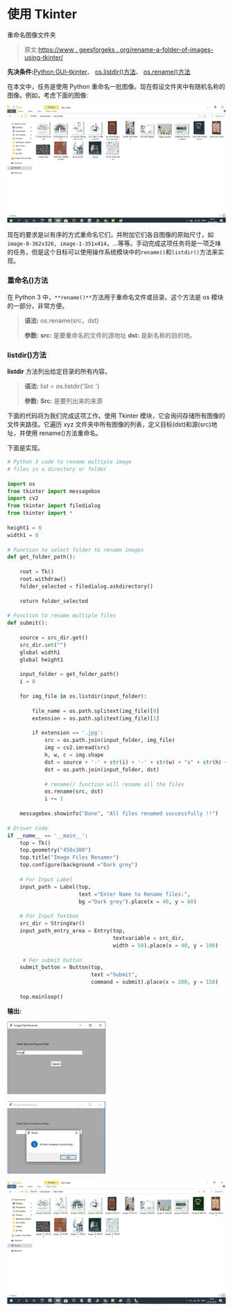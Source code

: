 # 使用 Tkinter

重命名图像文件夹

> 原文:[https://www . geesforgeks . org/rename-a-folder-of-images-using-tkinter/](https://www.geeksforgeeks.org/rename-a-folder-of-images-using-tkinter/)

**先决条件:**[Python GUI–tkinter](https://www.geeksforgeeks.org/python-gui-tkinter/)、 [os.listdir()方法](https://www.geeksforgeeks.org/python-os-listdir-method/)、 [os.rename()方法](https://www.geeksforgeeks.org/python-os-rename-method/)

在本文中，任务是使用 Python 重命名一批图像。现在假设文件夹中有随机名称的图像。例如，考虑下面的图像:

![](img/cf3136f312771afeaba66db3308166a0.png)

现在的要求是以有序的方式重命名它们，并附加它们各自图像的原始尺寸，如`image-0-362x326, image-1-351x414`，…等等。手动完成这项任务将是一项乏味的任务，但是这个目标可以使用操作系统模块中的`rename()`和`listdir()`方法来实现。

### 重命名()方法

在 Python 3 中，`**rename()**`方法用于重命名文件或目录。这个方法是 os 模块的一部分，非常方便。

> **语法:** os.rename(src，dst)
> 
> **参数:**
> **src:** 是要重命名的文件的源地址
> **dst:** 是新名称的目的地。

### listdir()方法

**listdir** 方法列出给定目录的所有内容。

> **语法:** list = os.listdir('Src ')
> 
> **参数:**
> **Src:** 是要列出来的来源

下面的代码将为我们完成这项工作。使用 Tkinter 模块，它会询问存储所有图像的文件夹路径。它遍历 xyz 文件夹中所有图像的列表，定义目标(dst)和源(src)地址，并使用 rename()方法重命名。

下面是实现。

```py
# Python 3 code to rename multiple image
# files in a directory or folder 

import os  
from tkinter import messagebox
import cv2
from tkinter import filedialog
from tkinter import * 

height1 = 0
width1 = 0

# Function to select folder to rename images
def get_folder_path():

    root = Tk()
    root.withdraw()
    folder_selected = filedialog.askdirectory()

    return folder_selected

# Function to rename multiple files
def submit():

    source = src_dir.get()
    src_dir.set("")
    global width1
    global height1

    input_folder = get_folder_path()
    i = 0

    for img_file in os.listdir(input_folder):

        file_name = os.path.splitext(img_file)[0]
        extension = os.path.splitext(img_file)[1]

        if extension == '.jpg':
            src = os.path.join(input_folder, img_file)
            img = cv2.imread(src)
            h, w, c = img.shape
            dst = source + '-' + str(i) + '-' + str(w) + "x" + str(h) + ".jpg"
            dst = os.path.join(input_folder, dst)

            # rename() function will rename all the files
            os.rename(src, dst)
            i += 1

    messagebox.showinfo("Done", "All files renamed successfully !!")

# Driver Code
if __name__ == '__main__':
    top = Tk()
    top.geometry("450x300")
    top.title("Image Files Renamer")
    top.configure(background ="Dark grey")

    # For Input Label
    input_path = Label(top, 
                       text ="Enter Name to Rename files:",
                       bg ="Dark grey").place(x = 40, y = 60)

    # For Input Textbox
    src_dir = StringVar()
    input_path_entry_area = Entry(top,
                                  textvariable = src_dir,
                                  width = 50).place(x = 40, y = 100)

     # For submit button
    submit_button = Button(top, 
                           text ="Submit",
                           command = submit).place(x = 200, y = 150)

    top.mainloop()
```

**输出:**

![](img/a3610611ab9afb1b663f920f9ba25e78.png)

![](img/c8a53130ec0830cdfc0ee5d4af571cd1.png)

![](img/97502a713adc00054f1a4996ab932395.png)